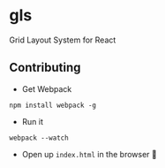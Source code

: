 # gls
Grid Layout System for React


## Contributing
* Get Webpack
```
npm install webpack -g
```
* Run it
```
webpack --watch
```
* Open up `index.html` in the browser :rose:
